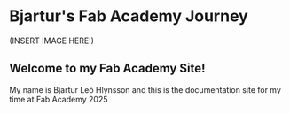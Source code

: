 # Bjartur's Fab Academy Journey 
(INSERT IMAGE HERE!)
## Welcome to my Fab Academy Site!

My name is Bjartur Leó Hlynsson and this is the documentation site for my time at Fab Academy 2025
